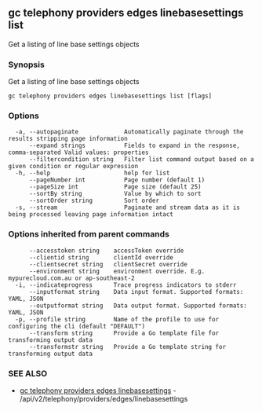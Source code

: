 ## gc telephony providers edges linebasesettings list

Get a listing of line base settings objects

### Synopsis

Get a listing of line base settings objects

```
gc telephony providers edges linebasesettings list [flags]
```

### Options

```
  -a, --autopaginate             Automatically paginate through the results stripping page information
      --expand strings           Fields to expand in the response, comma-separated Valid values: properties
      --filtercondition string   Filter list command output based on a given condition or regular expression
  -h, --help                     help for list
      --pageNumber int           Page number (default 1)
      --pageSize int             Page size (default 25)
      --sortBy string            Value by which to sort
      --sortOrder string         Sort order
  -s, --stream                   Paginate and stream data as it is being processed leaving page information intact
```

### Options inherited from parent commands

```
      --accesstoken string    accessToken override
      --clientid string       clientId override
      --clientsecret string   clientSecret override
      --environment string    environment override. E.g. mypurecloud.com.au or ap-southeast-2
  -i, --indicateprogress      Trace progress indicators to stderr
      --inputformat string    Data input format. Supported formats: YAML, JSON
      --outputformat string   Data output format. Supported formats: YAML, JSON
  -p, --profile string        Name of the profile to use for configuring the cli (default "DEFAULT")
      --transform string      Provide a Go template file for transforming output data
      --transformstr string   Provide a Go template string for transforming output data
```

### SEE ALSO

* [gc telephony providers edges linebasesettings](gc_telephony_providers_edges_linebasesettings.html)	 - /api/v2/telephony/providers/edges/linebasesettings


